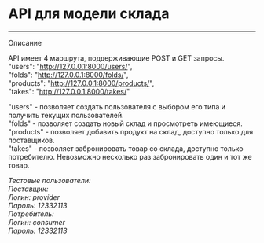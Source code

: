 # API для модели склада

---

Описание

API имеет 4 маршрута, поддерживающие POST и GET запросы.  
"users": "http://127.0.0.1:8000/users/",  
"folds": "http://127.0.0.1:8000/folds/",  
"products": "http://127.0.0.1:8000/products/",  
"takes": "http://127.0.0.1:8000/takes/"  

"users" - позволяет создать пользователя с выбором его типа и получить текущих пользователей.  
"folds" - позволяет создать новый склад и просмотреть имеющиеся.  
"products" - позволяет добавить продукт на склад, доступно только для поставщиков.  
"takes" - позволяет забронировать товар со склада, доступно только потребителю. Невозможно несколько раз забронировать один и тот же товар.  

*Тестовые пользователи:  
Поставщик:  
Логин: provider  
Пароль: 12332113  
Потребитель:  
Логин: consumer  
Пароль: 12332113*  
